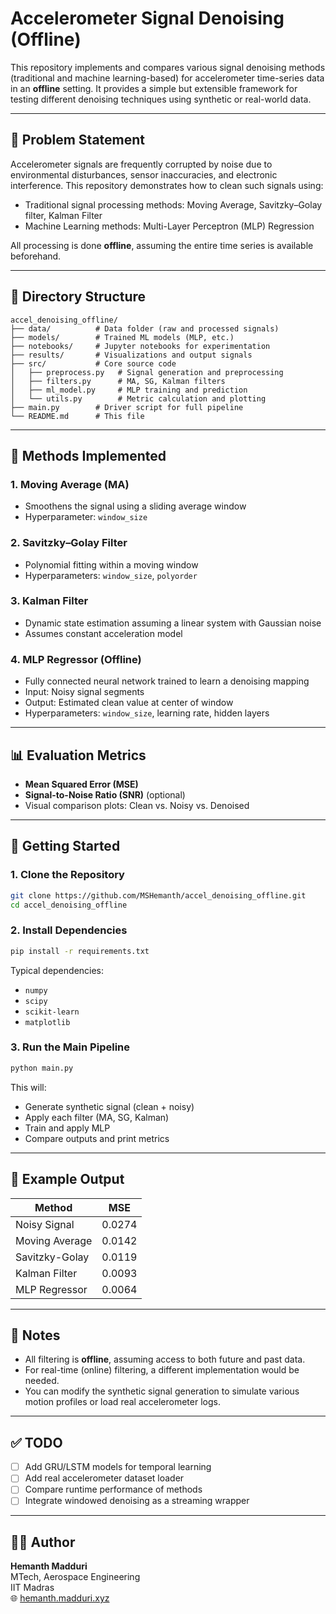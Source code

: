 # Accelerometer Signal Denoising (Offline)

This repository implements and compares various signal denoising methods (traditional and machine learning-based) for accelerometer time-series data in an **offline** setting. It provides a simple but extensible framework for testing different denoising techniques using synthetic or real-world data.

---

## 📌 Problem Statement

Accelerometer signals are frequently corrupted by noise due to environmental disturbances, sensor inaccuracies, and electronic interference. This repository demonstrates how to clean such signals using:

- Traditional signal processing methods: Moving Average, Savitzky–Golay filter, Kalman Filter  
- Machine Learning methods: Multi-Layer Perceptron (MLP) Regression

All processing is done **offline**, assuming the entire time series is available beforehand.

---

## 📁 Directory Structure

```
accel_denoising_offline/
├── data/          # Data folder (raw and processed signals)
├── models/        # Trained ML models (MLP, etc.)
├── notebooks/     # Jupyter notebooks for experimentation
├── results/       # Visualizations and output signals
├── src/           # Core source code
│   ├── preprocess.py   # Signal generation and preprocessing
│   ├── filters.py      # MA, SG, Kalman filters
│   ├── ml_model.py     # MLP training and prediction
│   └── utils.py        # Metric calculation and plotting
├── main.py        # Driver script for full pipeline
└── README.md      # This file
```

---

## 🧠 Methods Implemented

### 1. **Moving Average (MA)**
- Smoothens the signal using a sliding average window  
- Hyperparameter: `window_size`

### 2. **Savitzky–Golay Filter**
- Polynomial fitting within a moving window  
- Hyperparameters: `window_size`, `polyorder`

### 3. **Kalman Filter**
- Dynamic state estimation assuming a linear system with Gaussian noise  
- Assumes constant acceleration model

### 4. **MLP Regressor (Offline)**
- Fully connected neural network trained to learn a denoising mapping  
- Input: Noisy signal segments  
- Output: Estimated clean value at center of window  
- Hyperparameters: `window_size`, learning rate, hidden layers

---

## 📊 Evaluation Metrics

- **Mean Squared Error (MSE)**  
- **Signal-to-Noise Ratio (SNR)** (optional)  
- Visual comparison plots: Clean vs. Noisy vs. Denoised

---

## 🚀 Getting Started

### 1. Clone the Repository

```bash
git clone https://github.com/MSHemanth/accel_denoising_offline.git
cd accel_denoising_offline
```

### 2. Install Dependencies

```bash
pip install -r requirements.txt
```

Typical dependencies:

- `numpy`
- `scipy`
- `scikit-learn`
- `matplotlib`

### 3. Run the Main Pipeline

```bash
python main.py
```

This will:

- Generate synthetic signal (clean + noisy)  
- Apply each filter (MA, SG, Kalman)  
- Train and apply MLP  
- Compare outputs and print metrics

---

## 🧪 Example Output

| Method           | MSE     |
|------------------|---------|
| Noisy Signal     | 0.0274  |
| Moving Average   | 0.0142  |
| Savitzky-Golay   | 0.0119  |
| Kalman Filter    | 0.0093  |
| MLP Regressor    | 0.0064  |

---

## 📝 Notes

- All filtering is **offline**, assuming access to both future and past data.
- For real-time (online) filtering, a different implementation would be needed.
- You can modify the synthetic signal generation to simulate various motion profiles or load real accelerometer logs.

---

## ✅ TODO

- [ ] Add GRU/LSTM models for temporal learning  
- [ ] Add real accelerometer dataset loader  
- [ ] Compare runtime performance of methods  
- [ ] Integrate windowed denoising as a streaming wrapper

---

## 👨‍💻 Author

**Hemanth Madduri**  
MTech, Aerospace Engineering  
IIT Madras  
🌐 [hemanth.madduri.xyz](https://hemanth.madduri.xyz)

